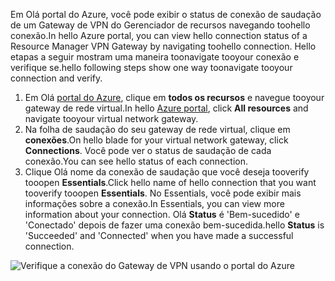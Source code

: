 <span data-ttu-id="9ee15-101">Em Olá portal do Azure, você pode exibir o status de conexão de saudação de um Gateway de VPN do Gerenciador de recursos navegando toohello conexão.</span><span class="sxs-lookup"><span data-stu-id="9ee15-101">In hello Azure portal, you can view hello connection status of a Resource Manager VPN Gateway by navigating toohello connection.</span></span> <span data-ttu-id="9ee15-102">Hello etapas a seguir mostram uma maneira toonavigate tooyour conexão e verifique se.</span><span class="sxs-lookup"><span data-stu-id="9ee15-102">hello following steps show one way toonavigate tooyour connection and verify.</span></span>

1. <span data-ttu-id="9ee15-103">Em Olá [portal do Azure](http://portal.azure.com), clique em **todos os recursos** e navegue tooyour gateway de rede virtual.</span><span class="sxs-lookup"><span data-stu-id="9ee15-103">In hello [Azure portal](http://portal.azure.com), click **All resources** and navigate tooyour virtual network gateway.</span></span>
2. <span data-ttu-id="9ee15-104">Na folha de saudação do seu gateway de rede virtual, clique em **conexões**.</span><span class="sxs-lookup"><span data-stu-id="9ee15-104">On hello blade for your virtual network gateway, click **Connections**.</span></span> <span data-ttu-id="9ee15-105">Você pode ver o status de saudação de cada conexão.</span><span class="sxs-lookup"><span data-stu-id="9ee15-105">You can see hello status of each connection.</span></span>
3. <span data-ttu-id="9ee15-106">Clique Olá nome da conexão de saudação que você deseja tooverify tooopen **Essentials**.</span><span class="sxs-lookup"><span data-stu-id="9ee15-106">Click hello name of hello connection that you want tooverify tooopen **Essentials**.</span></span> <span data-ttu-id="9ee15-107">No Essentials, você pode exibir mais informações sobre a conexão.</span><span class="sxs-lookup"><span data-stu-id="9ee15-107">In Essentials, you can view more information about your connection.</span></span> <span data-ttu-id="9ee15-108">Olá **Status** é 'Bem-sucedido' e 'Conectado' depois de fazer uma conexão bem-sucedida.</span><span class="sxs-lookup"><span data-stu-id="9ee15-108">hello **Status** is 'Succeeded' and 'Connected' when you have made a successful connection.</span></span>

  ![Verifique a conexão do Gateway de VPN usando o portal do Azure](./media/vpn-gateway-verify-connection-portal-rm-include/connectionsucceeded.png)